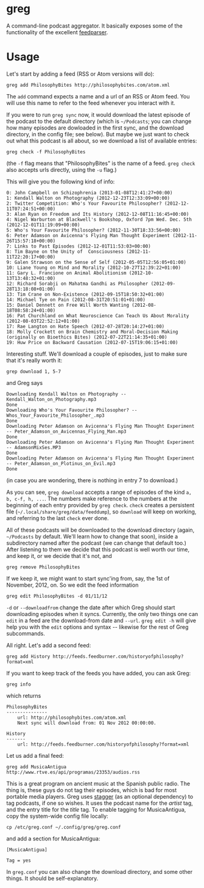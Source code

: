 greg
====

A command-line podcast aggregator. It basically exposes some of the functionality of the excellent [feedparser](http://pypi.python.org/pypi/feedparser).

# Usage

Let's start by adding a feed (RSS or Atom versions will do):

    greg add PhilosophyBites http://philosophybites.com/atom.xml

The `add` command expects a name and a url of an RSS or Atom feed. You will use this name to refer to the feed whenever you interact with it.

If you were to run `greg sync` now, it would download the latest episode of the podcast to the default directory (which is `~/Podcasts`; you can change how many episodes are dowloaded in the first sync, and the download directory, in the config file; see below). But maybe we just want to check out what this podcast is all about, so we download a list of available entries:

    greg check -f PhilosophyBites

(the `-f` flag means that "PhilosophyBites" is the name of a feed. `greg check` also accepts urls directly, using the `-u` flag.)

This will give you the following kind of info:
   
    0: John Campbell on Schizophrenia (2013-01-08T12:41:27+00:00)
    1: Kendall Walton on Photography (2012-12-23T12:33:09+00:00)
    2: Twitter Competition: Who's Your Favourite Philosopher? (2012-12-11T07:24:51+00:00)
    3: Alan Ryan on Freedom and Its History (2012-12-08T11:16:45+00:00)
    4: Nigel Warburton at Blackwell's Bookshop, Oxford 7pm Wed. Dec. 5th (2012-12-01T11:19:09+00:00)
    5: Who's Your Favourite Philosopher? (2012-11-30T18:33:56+00:00)
    6: Peter Adamson on Avicenna's Flying Man Thought Experiment (2012-11-26T15:57:18+00:00)
    7: Links to Past Episodes (2012-12-01T11:53:03+00:00)
    8: Tim Bayne on the Unity of  Consciousness (2012-11-11T22:20:17+00:00)
    9: Galen Strawson on the Sense of Self (2012-05-05T12:56:05+01:00)
    10: Liane Young on Mind and Morality (2012-10-27T12:39:22+01:00)
    11: Gary L. Francione on Animal Abolitionism (2012-10-13T13:48:32+01:00)
    12: Richard Sorabji on Mahatma Gandhi as Philosopher (2012-09-28T13:18:08+01:00)
    13: Tim Crane on Non-Existence (2012-09-15T18:50:32+01:00)
    14: Michael Tye on Pain (2012-08-31T20:51:01+01:00)
    15: Daniel Dennett on Free Will Worth Wanting (2012-08-18T08:58:24+01:00)
    16: Pat Churchland on What Neuroscience Can Teach Us About Morality (2012-08-03T22:52:12+01:00)
    17: Rae Langton on Hate Speech (2012-07-28T20:14:27+01:00)
    18: Molly Crockett on Brain Chemistry and Moral-Decision Making (originally on Bioethics Bites) (2012-07-22T21:14:35+01:00)
    19: Huw Price on Backward Causation (2012-07-15T19:06:15+01:00)


Interesting stuff. We'll download a couple of episodes, just to make sure that it's really worth it:

    grep download 1, 5-7

and Greg says

    Downloading Kendall Walton on Photography -- Kendall_Walton_on_Photography.mp3
    Done
    Downloading Who's Your Favourite Philosopher? -- Whos_Your_Favourite_Philosopher_.mp3
    Done
    Downloading Peter Adamson on Avicenna's Flying Man Thought Experiment -- Peter_Adamson_on_Avicennas_Flying_Man.mp3
    Done
    Downloading Peter Adamson on Avicenna's Flying Man Thought Experiment -- AdamsonMixSes.MP3
    Done
    Downloading Peter Adamson on Avicenna's Flying Man Thought Experiment -- Peter_Adamson_on_Plotinus_on_Evil.mp3
    Done

(in case you are wondering, there is nothing in entry 7 to download.)

As you can see, `greg download` accepts a range of episodes of the kind `a, b, c-f, h, ...`. The numbers make reference to the numbers at the beginning of each entry provided by `greg check`. `check` creates a persistent file (`~/.local/share/greg/data/feeddump`), so `download` will keep on working, and referring to the last `check` ever done.

All of these podcasts will be downloaded to the download directory (again, `~/Podcasts` by default. We'll learn how to change that soon), inside a subdirectory named after the podcast (we can change that default too.) After listening to them we decide that this podcast is well worth our time, and keep it, or we decide that it's not, and

    greg remove PhilosophyBites

If we keep it, we might want to start sync'ing from, say, the 1st of November, 2012, on. So we edit the feed information

    greg edit PhilosophyBites -d 01/11/12

`-d` or `--downloadfrom` change the date after which Greg should start downloading episodes when it syncs. Currently, the only two things one can `edit` in a feed are the download-from date and `--url`. `greg edit -h` will give help you with the `edit` options and syntax -- likewise for the rest of Greg subcommands.

All right. Let's add a second feed:

    greg add History http://feeds.feedburner.com/historyofphilosophy?format=xml

If you want to keep track of the feeds you have added, you can ask Greg:

    greg info

which returns

    PhilosophyBites
    ---------------
        url: http://philosophybites.com/atom.xml
        Next sync will download from: 01 Nov 2012 00:00:00.

    History
    -------
        url: http://feeds.feedburner.com/historyofphilosophy?format=xml

Let us add a final feed:

    greg add MusicaAntigua http://www.rtve.es/api/programas/23353/audios.rss

This is a great program on ancient music at the Spanish public radio. The thing is, these guys do not tag their episodes, which is bad for most portable media players. Greg uses [stagger](http://pypi.python.org/pypi/stagger/0.4.2) (as an optional dependency) to tag podcasts, if one so wishes. It uses the podcast name for the *artist* tag, and the entry title for the *title* tag. To enable tagging for MusicaAntigua, copy the system-wide config file locally:

    cp /etc/greg.conf ~/.config/greg/greg.conf

and add a section for MusicaAntigua:

    [MusicaAntigua]

    Tag = yes

In `greg.conf` you can also change the download directory, and some other things. It should be self-explanatory.

